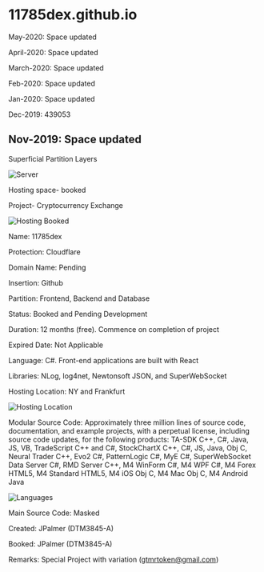 # 11785dex.github.io

May-2020: Space updated

April-2020: Space updated

March-2020: Space updated

Feb-2020: Space updated

Jan-2020: Space updated

Dec-2019: 439053

Nov-2019: Space updated
-----------------------
Superficial Partition Layers 

![Server](https://iteducationcentre.com/wp-content/uploads/2018/10/Server-training-in-pune.gif)

Hosting space- booked

Project- Cryptocurrency Exchange

![Hosting Booked](https://iceplatoon.com/wp-content/uploads/2019/08/How-To-Choose-The-Best-Hosting.png)

Name: 11785dex

Protection: Cloudflare

Domain Name: Pending

Insertion: Github

Partition: Frontend, Backend and Database

Status: Booked and Pending Development

Duration: 12 months (free). Commence on completion of project

Expired Date: Not Applicable

Language: C#. Front-end applications are built with React

Libraries: NLog, log4net, Newtonsoft JSON, and SuperWebSocket

Hosting Location: NY and Frankfurt

![Hosting Location](http://www.97cents.net/wp-content/uploads/2015/09/cloudflare-network-map.png)

Modular Source Code: Approximately three million lines of source code, documentation, and example projects, with a perpetual license, including source code updates, for the following products: TA-SDK C++, C#, Java, JS, VB, TradeScript C++ and C#, StockChartX C++, C#, JS, Java, Obj C, Neural Trader C++, Evo2 C#, PatternLogic C#, MyE C#, SuperWebSocket Data Server C#, RMD Server C++, M4 WinForm C#, M4 WPF C#, M4 Forex HTML5, M4 Standard HTML5, M4 iOS Obj C, M4 Mac Obj C, M4 Android Java

![Languages](https://zdnet1.cbsistatic.com/hub/i/r/2016/09/23/0bd0ce11-0fdc-4075-8566-2f6ede95a310/resize/770xauto/a0fbc332259076fdab94efe4d002ff9f/combined-chart-a.jpg)

Main Source Code: Masked

Created: JPalmer (DTM3845-A)

Booked: JPalmer (DTM3845-A)

Remarks: Special Project with variation (gtmrtoken@gmail.com)
